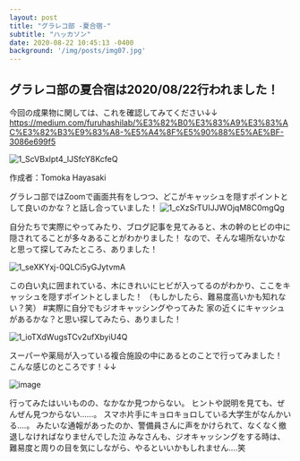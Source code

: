 ```yaml
---
layout: post
title: "グラレコ部 -夏合宿-"
subtitle: "ハッカソン"
date: 2020-08-22 10:45:13 -0400
background: '/img/posts/img07.jpg'
---
```

## グラレコ部の夏合宿は2020/08/22行われました！

今回の成果物に関しては、これを確認してみてください↓↓
https://medium.com/furuhashilab/%E3%82%B0%E3%83%A9%E3%83%AC%E3%82%B3%E9%83%A8-%E5%A4%8F%E5%90%88%E5%AE%BF-3086e699f5  




![1_ScVBxlpt4_lJSfcY8KcfeQ](https://user-images.githubusercontent.com/29940264/95029853-47190980-06e6-11eb-9679-fd7ad6aaf36f.png)

作成者：Tomoka Hayasaki   

グラレコ部ではZoomで画面共有をしつつ、どこがキャッシュを隠すポイントとして良いのかな？と話し合っていました！
![1_cXzSrTUIJJWOjqM8C0mgQg](https://user-images.githubusercontent.com/29940264/95029891-995a2a80-06e6-11eb-827f-05697e8ea428.png)   


自分たちで実際にやってみたり、ブログ記事を見てみると、木の幹のヒビの中に隠されてることが多々あることがわかりました！
なので、そんな場所ないかなと思って探してみたところ、ありました！   


![1_seXKYxj-0QLCi5yGJytvmA](https://user-images.githubusercontent.com/29940264/95029869-73348a80-06e6-11eb-92cf-9118a3c93b8b.jpeg)   



この白い丸に囲まれている、木にきれいにヒビが入ってるのがわかり、ここをキャッシュを隠すポイントとしました！
（もしかしたら、難易度高いかも知れない？笑）
#実際に自分でもジオキャッシングやってみた
家の近くにキャッシュがあるかな？と思い探してみたら、ありました！   


![1_ioTXdWugsTCv2ufXbyiU4Q](https://user-images.githubusercontent.com/29940264/95029874-7c255c00-06e6-11eb-9c3f-8a4c7bf8632a.jpeg)   



スーパーや薬局が入っている複合施設の中にあるとのことで行ってみました！
こんな感じのところです！↓↓   


![image](https://user-images.githubusercontent.com/29940264/95029978-17b6cc80-06e7-11eb-8506-1a068e5887ea.png)   



行ってみたはいいものの、なかなか見つからない。
ヒントや説明を見ても、ぜんぜん見つからない……。
スマホ片手にキョロキョロしている大学生がなんかいる….。
みたいな通報があったのか、警備員さんに声をかけられて、なくなく撤退しなければなりませんでした泣
みなさんも、ジオキャッシングをする時は、難易度と周りの目を気にしながら、やるといいかもしれません….笑

